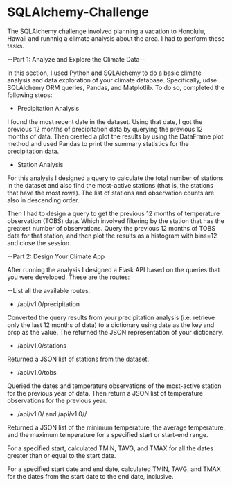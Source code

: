 # SQLAlchemy-Challenge

The SQLAlchemy challenge involved planning a vacation to Honolulu, Hawaii and runnnig a climate analysis about the area. I had to 
perform these tasks.

--Part 1: Analyze and Explore the Climate Data--

In this section, I used Python and SQLAlchemy to do a basic climate analysis and data exploration of your climate database. 
Specifically,  udse SQLAlchemy ORM queries, Pandas, and Matplotlib. To do so, completed the following steps:

- Precipitation Analysis

I found the most recent date in the dataset. Using that date, I got the previous 12 months of precipitation data by
querying the previous 12 months of data. Then created a plot the results by using the DataFrame plot method and
used Pandas to print the summary statistics for the precipitation data.

- Station Analysis
  
For this analysis I designed a query to calculate the total number of stations in the dataset and also find the most-active
stations (that is, the stations that have the most rows). The list of stations and observation counts are also in descending order.

Then I had to design a query to get the previous 12 months of temperature observation (TOBS) data. Which involved filtering
by the station that has the greatest number of observations. Query the previous 12 months of TOBS data for that station, and then 
plot the results as a histogram with bins=12 and close the session.

--Part 2: Design Your Climate App

After running the analysis I designed a Flask API based on the queries that you were developed. These are the routes:

--List all the available routes.

- /api/v1.0/precipitation

Converted the query results from your precipitation analysis (i.e. retrieve only the last 12 months of data) to a dictionary using date as the key and prcp as the value.
The returned the JSON representation of your dictionary.

- /api/v1.0/stations

Returned a JSON list of stations from the dataset.

- /api/v1.0/tobs

Queried the dates and temperature observations of the most-active station for the previous year of data. Then
return a JSON list of temperature observations for the previous year.

- /api/v1.0/<start> and /api/v1.0/<start>/<end>

Returned a JSON list of the minimum temperature, the average temperature, and the maximum temperature for a specified start or start-end range.

For a specified start, calculated TMIN, TAVG, and TMAX for all the dates greater than or equal to the start date.

For a specified start date and end date, calculated TMIN, TAVG, and TMAX for the dates from the start date to the end date, inclusive.

